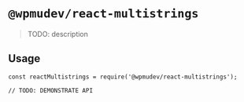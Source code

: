 # `@wpmudev/react-multistrings`

> TODO: description

## Usage

```
const reactMultistrings = require('@wpmudev/react-multistrings');

// TODO: DEMONSTRATE API
```
